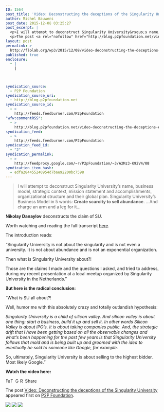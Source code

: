 ```yaml
---
ID: 1564
post_title: 'Video: Deconstructing the deceptions of the Singularity University'
author: Michel Bauwens
post_date: 2015-12-08 03:25:27
post_excerpt: |
  <p>I will attempt to deconstruct Singularity University&rsquo;s name, business model, strategic context, mission statement and accomplishments, organizational structure and their global plan. Singularity University&rsquo;s Business Model in 5 words: Create scarcity to sell abundance. &hellip;And charge an arm and a leg for it&hellip; Nikolay Danaylov deconstructs the claim of SU. Worth watching and reading the [&hellip;]</p>
  <p>The post <a rel="nofollow" href="http://blog.p2pfoundation.net/video-deconstructing-the-deceptions-of-the-singularity/2015/12/08">Video: Deconstructing the deceptions of the Singularity University</a> appeared first on <a rel="nofollow" href="http://blog.p2pfoundation.net/">P2P Foundation</a>.</p>
layout: post
permalink: >
  http://flolab.org/wp3/2015/12/08/video-deconstructing-the-deceptions-of-the-singularity-university/
published: true
enclosure:
  - |
    |
        
        
        
syndication_source:
  - P2P Foundation
syndication_source_uri:
  - http://blog.p2pfoundation.net
syndication_source_id:
  - >
    http://feeds.feedburner.com/P2pFoundation
"wfw:commentRSS":
  - >
    http://blog.p2pfoundation.net/video-deconstructing-the-deceptions-of-the-singularity/2015/12/08/feed
syndication_feed:
  - >
    http://feeds.feedburner.com/P2pFoundation
syndication_feed_id:
  - "2"
syndication_permalink:
  - >
    http://feedproxy.google.com/~r/P2pFoundation/~3/A2Mz3-K92V4/08
syndication_item_hash:
  - edfa284455240954d7bae92200bc7598
---
```

> I will attempt to deconstruct Singularity University’s name, business model, strategic context, mission statement and accomplishments, organizational structure and their global plan. Singularity University’s Business Model in 5 words: **Create scarcity to sell abundance**. …And charge an arm and a leg for it…

**Nikolay Danaylov** deconstructs the claim of SU.

Worth watching and reading the full transcript [here][1].

The introduction reads:

“Singularity University is not about the singularity and is not even a university. It is not about abundance and is not an exponential organization.

Then what is Singularity University about?!

Those are the claims I made and the questions I asked, and tried to address, during my recent presentation at a local meetup organized by Singularity University in the Netherlands.”

**But here is the radical conclusion:**

“What is SU all about?!

Well, humor me with this absolutely crazy and totally outlandish hypothesis:

*Singularity University is a child of silicon valley. And silicon valley is about one thing: start a business, build it up and sell it. In other words Silicon Valley is about IPO’s. It is about taking companies public. And, the strategic drift that I have been getting based on all the observable changes and what’s been happening for the past few years is that Singularity University follows that mold and is being built up and groomed with the idea to eventually be sold to someone like Google, for example.*

So, ultimately, Singularity University is about selling to the highest bidder. Most likely Google.”

**Watch the video here:**



<a class="a2a_button_facebook" href="http://www.addtoany.com/add_to/facebook?linkurl=http%3A%2F%2Fblog.p2pfoundation.net%2Fvideo-deconstructing-the-deceptions-of-the-singularity%2F2015%2F12%2F08&linkname=Video%3A%20Deconstructing%20the%20deceptions%20of%20the%20Singularity%20University" title="Facebook" rel="nofollow"><img src="http://blog.p2pfoundation.net/wp-content/plugins/add-to-any/icons/facebook.png" width="16" height="16" alt="Facebook" /></a><a class="a2a_button_twitter" href="http://www.addtoany.com/add_to/twitter?linkurl=http%3A%2F%2Fblog.p2pfoundation.net%2Fvideo-deconstructing-the-deceptions-of-the-singularity%2F2015%2F12%2F08&linkname=Video%3A%20Deconstructing%20the%20deceptions%20of%20the%20Singularity%20University" title="Twitter" rel="nofollow"><img src="http://blog.p2pfoundation.net/wp-content/plugins/add-to-any/icons/twitter.png" width="16" height="16" alt="Twitter" /></a><a class="a2a_button_google_plus" href="http://www.addtoany.com/add_to/google_plus?linkurl=http%3A%2F%2Fblog.p2pfoundation.net%2Fvideo-deconstructing-the-deceptions-of-the-singularity%2F2015%2F12%2F08&linkname=Video%3A%20Deconstructing%20the%20deceptions%20of%20the%20Singularity%20University" title="Google+" rel="nofollow"><img src="http://blog.p2pfoundation.net/wp-content/plugins/add-to-any/icons/google_plus.png" width="16" height="16" alt="Google+" /></a><a class="a2a_button_reddit" href="http://www.addtoany.com/add_to/reddit?linkurl=http%3A%2F%2Fblog.p2pfoundation.net%2Fvideo-deconstructing-the-deceptions-of-the-singularity%2F2015%2F12%2F08&linkname=Video%3A%20Deconstructing%20the%20deceptions%20of%20the%20Singularity%20University" title="Reddit" rel="nofollow"><img src="http://blog.p2pfoundation.net/wp-content/plugins/add-to-any/icons/reddit.png" width="16" height="16" alt="Reddit" /></a><a class="a2a_dd a2a_target addtoany_share_save" href="https://www.addtoany.com/share#url=http%3A%2F%2Fblog.p2pfoundation.net%2Fvideo-deconstructing-the-deceptions-of-the-singularity%2F2015%2F12%2F08&title=Video%3A%20Deconstructing%20the%20deceptions%20of%20the%20Singularity%20University" id="wpa2a_6"><img src="http://blog.p2pfoundation.net/wp-content/plugins/add-to-any/share_save_120_16.png" width="120" height="16" alt="Share" /></a>

The post <a rel="nofollow" href="http://blog.p2pfoundation.net/video-deconstructing-the-deceptions-of-the-singularity/2015/12/08">Video: Deconstructing the deceptions of the Singularity University</a> appeared first on <a rel="nofollow" href="http://blog.p2pfoundation.net/">P2P Foundation</a>.

<div class="feedflare">
  <a href="http://feeds.feedburner.com/~ff/P2pFoundation?a=A2Mz3-K92V4:fBBRTJGcS6Y:7Q72WNTAKBA"><img src="http://feeds.feedburner.com/~ff/P2pFoundation?d=7Q72WNTAKBA" border="0" /></img></a> <a href="http://feeds.feedburner.com/~ff/P2pFoundation?a=A2Mz3-K92V4:fBBRTJGcS6Y:D7DqB2pKExk"><img src="http://feeds.feedburner.com/~ff/P2pFoundation?i=A2Mz3-K92V4:fBBRTJGcS6Y:D7DqB2pKExk" border="0" /></img></a> <a href="http://feeds.feedburner.com/~ff/P2pFoundation?a=A2Mz3-K92V4:fBBRTJGcS6Y:2mJPEYqXBVI"><img src="http://feeds.feedburner.com/~ff/P2pFoundation?d=2mJPEYqXBVI" border="0" /></img></a>
</div>

<img src="http://feeds.feedburner.com/~r/P2pFoundation/~4/A2Mz3-K92V4" height="1" width="1" alt="" />

 [1]: https://www.singularityweblog.com/socrates-deconstructs-singularity-university/